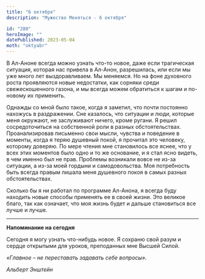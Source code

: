 ```yaml
---
title: "6 октября"
description: "Мужество Меняться - 6 октября"

id: "280"
heroImage: ""
datePublished: 2023-05-04
moth: "oktyabr"
---
```


В Ал-Аноне всегда можно узнать что-то новое, даже если трагическая ситуация,
которая нас привела в Ал-Анон, разрешилась, или если мы уже много лет
выздоравливаем. Мы меняемся. Но на фоне духовного роста проявляются новые
недостатки, как сорняки среди свежескошенного газона, и мы всегда можем
обратиться к шагам и по-новому их применить.

Однажды со мной было такое, когда я заметил, что почти постоянно нахожусь в
раздражении. Сне казалось, что ситуации и люди, которые меня окружают, не
заслуживают ничего, кроме ругани. Я решил сосредоточиться на собственной роли
в разных обстоятельствах. Проанализировав письменно свои мысли, чувства и
поведение в моменты, когда я теряю душевный покой, я прочитал это человеку,
которому доверяю. По мере чтения мне становилось все яснее, что у всех этих
моментов было одно и то же основание, и я стал ясно видеть, в чем именно был
не прав. Проблемы возникали вовсе не из-за ситуации, а из-за моей гордыни и
самодовольства. Моя потребность быть всегда правым лишала меня душевного покоя
в самых разных обстоятельствах.

Сколько бы я ни работал по программе Ал-Анона, я всегда буду находить новые
способы применять ее в своей жизни. Это великое благо, так как означает, что
моя жизнь будет и дальше становиться все лучше и лучше.

---

**Напоминание на сегодня**

Сегодня я могу узнать что-нибудь новое. Я сохраню свой разум и сердце
открытыми для уроков, преподанных мне Высшей Силой.

_«Главное – не переставать задавать себе вопросы»._

_Альберт Энштейн_
